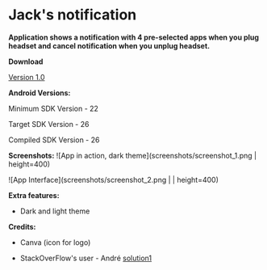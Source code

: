 # Jack's notification

**Application shows a notification with 4 pre-selected apps when you plug headset and cancel notification when you unplug headset.**



**Download**

[Version 1.0](release/jack-s_notification.v1.apk)



**Android Versions:**

Minimum SDK Version - 22

Target SDK Version - 26

Compiled SDK Version - 26




**Screenshots:**
![App in action, dark theme](screenshots/screenshot_1.png | height=400)

![App Interface](screenshots/screenshot_2.png | | height=400)



**Extra features:**

- Dark and light theme



**Credits:**

- Canva (icon for logo)

- StackOverFlow's user - André [solution1](https://stackoverflow.com/a/10600736/2679982) 
